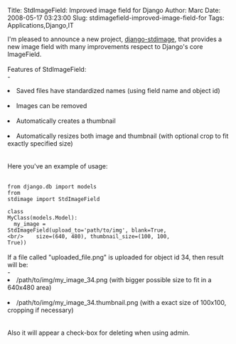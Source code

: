 Title: StdImageField: Improved image field for Django
Author: Marc
Date: 2008-05-17 03:23:00
Slug: stdimagefield-improved-image-field-for
Tags: Applications,Django,IT

I'm pleased to announce a new project, [django-stdimage](http://code.google.com/p/django-stdimage/), that provides a new image field with many improvements respect to Django's core ImageField.<br/><br/>Features of StdImageField:<br/>- <br/>	<li>Saved files have standardized names (using field name and object id)</li><br/>	<li>Images can be removed</li><br/>	<li>Automatically creates a thumbnail</li><br/>	<li>Automatically resizes both image and thumbnail (with optional crop to fit exactly specified size)</li><br/>
<br/>Here you've an example of usage:<br/><br/><code><br/>from django.db import models<br/>from stdimage import StdImageField</code><br/><code><br/>class MyClass(models.Model):<br/>&nbsp;&nbsp;my_image = StdImageField(upload_to='path/to/img', blank=True, \<br/>&nbsp;&nbsp;&nbsp;&nbsp;size=(640, 480), thumbnail_size=(100, 100, True))</code><br/><br/>If a file called "uploaded_file.png" is uploaded for object id 34, then result will be:<br/>- <br/>	<li> /path/to/img/my_image_34.png (with bigger possible size to fit in a 640x480 area)</li><br/>	<li>/path/to/img/my_image_34.thumbnail.png (with a exact size of 100x100, cropping if necessary)</li><br/>
<br/>Also it will appear a check-box for deleting when using admin.